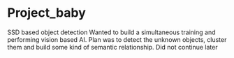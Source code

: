 # Project_baby
SSD based object detection
Wanted to build a simultaneous training and performing vision based AI. Plan was to detect the unknown objects, cluster them and build some kind of semantic relationship. Did not continue later
